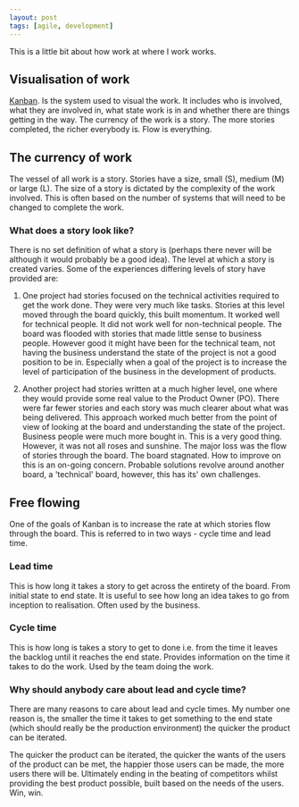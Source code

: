 ```yaml
---
layout: post
tags: [agile, development]
---
```


This is a little bit about how work at where I work works.

## Visualisation of work

[Kanban](http://en.wikipedia.org/wiki/Kanban_(development)). Is the system used to visual the work. It includes who is involved, what they are involved in, what state work is in and whether there are things getting in the way. The currency of the work is a story. The more stories completed, the richer everybody is. Flow is everything.

## The currency of work

The vessel of all work is a story. Stories have a size, small (S), medium (M) or large (L). The size of a story is dictated by the complexity of the work involved. This is often based on the number of systems that will need to be changed to complete the work.

### What does a story look like?

There is no set definition of what a story is (perhaps there never will be although it would probably be a good idea). The level at which a story is created varies. Some of the experiences differing levels of story have provided are:

1. One project had stories focused on the technical activities required to get the work done. They were very much like tasks. Stories at this level moved through the board quickly, this built momentum. It worked well for technical people. It did not work well for non-technical people. The board was flooded with stories that made little sense to business people. However good it might have been for the technical team, not having the business understand the state of the project is not a good position to be in. Especially when a goal of the project is to increase the level of participation of the business in the development of products.

1. Another project had stories written at a much higher level, one where they would provide some real value to the Product Owner (PO). There were far fewer stories and each story was much clearer about what was being delivered. This approach worked much better from the point of view of looking at the board and understanding the state of the project. Business people were much more bought in. This is a very good thing. However, it was not all roses and sunshine. The major loss was the flow of stories through the board. The board stagnated. How to improve on this is an on-going concern. Probable solutions revolve around another board, a 'technical' board, however, this has its' own challenges.

## Free flowing

One of the goals of Kanban is to increase the rate at which stories flow through the board. This is referred to in two ways - cycle time and lead time.

### Lead time

This is how long it takes a story to get across the entirety of the board. From initial state to end state. It is useful to see how long an idea takes to go from inception to realisation. Often used by the business.

### Cycle time

This is how long is takes a story to get to done i.e. from the time it leaves the backlog until it reaches the end state. Provides information on the time it takes to do the work. Used by the team doing the work.

### Why should anybody care about lead and cycle time?

There are many reasons to care about lead and cycle times. My number one reason is, the smaller the time it takes to get something to the end state (which should really be the production environment) the quicker the product can be iterated.

The quicker the product can be iterated, the quicker the wants of the users of the product can be met, the happier those users can be made, the more users there will be. Ultimately ending in the beating of competitors whilst providing the best product possible, built based on the needs of the users. Win, win.
